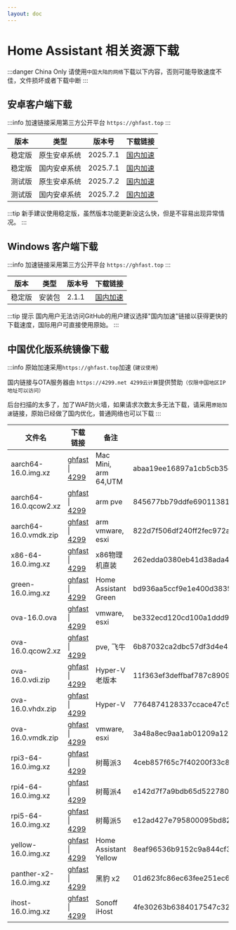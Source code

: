```yaml
--- 
layout: doc
---
```


# Home Assistant 相关资源下载
:::danger China Only
请使用`中国大陆的网络`下载以下内容，否则可能导致速度不佳，文件损坏或者下载中断
:::

## 安卓客户端下载
:::info
加速链接采用第三方公开平台 `https://ghfast.top`
:::
> 

| 版本   | 类型       | 版本号  | 下载链接                                                                 |
|--------|------------|---------|--------------------------------------------------------------------------|
| 稳定版 | 原生安卓系统 | 2025.7.1 | [国内加速](https://ghfast.top/https://github.com/home-assistant/android/releases/download/2025.7.1/app-full-release.apk)  |
| 稳定版 | 国内安卓系统 | 2025.7.1 | [国内加速](https://ghfast.top/https://github.com/home-assistant/android/releases/download/2025.7.1/app-minimal-release.apk) |
| 测试版 | 原生安卓系统| 2025.7.2 | [国内加速](https://ghfast.top/https://github.com/home-assistant/android/releases/download/2025.7.2/app-full-release.apk)  |
| 测试版 | 国内安卓系统 | 2025.7.2 | [国内加速](https://ghfast.top/https://github.com/home-assistant/android/releases/download/2025.7.2/app-minimal-release.apk) |

:::tip
新手建议使用稳定版，虽然版本功能更新没这么快，但是不容易出现异常情况。
:::

## Windows 客户端下载

:::info
加速链接采用第三方公开平台 `https://ghfast.top`
:::

| 版本   | 类型   | 版本号| 下载链接                                                            |
|--------|--------|-------|-------------------------------------------------------------------|
| 稳定版 | 安装包 | 2.1.1 | [国内加速](https://ghfast.top/https://github.com/hass-agent/HASS.Agent/releases/latest/download/HASS.Agent.Installer.exe)  |

:::tip 提示
国内用户无法访问GitHub的用户建议选择"国内加速"链接以获得更快的下载速度，国际用户可直接使用原始。
:::

## 中国优化版系统镜像下载

:::info
原始加速采用`https://ghfast.top`加速 (`建议使用`)

国内链接与OTA服务器由 `https://4299.net 4299云计算`提供赞助`（仅限中国地区IP地址可以访问）`

后台扫描的太多了，加了WAF防火墙，如果请求次数太多无法下载，请采用`原始加速`链接，原始已经做了国内优化，普通网络也可以下载
:::



| 文件名 | 下载链接 | 备注 |文件HASH (SHA256) |
|----|---|---|----|
| aarch64-16.0.img.xz | [ghfast](https://ghfast.top/github.com/ha-china/HAOS-CN/releases/download/16.0/haos_generic-aarch64-16.0.img.xz) \| [4299](https://ota.hasscn.top/16.0/haos_generic-aarch64-16.0.img.xz) | Mac Mini, arm 64,UTM |abaa19ee16897a1cb5cb35d673a5c7bd08409d7d9ca3b10fe1005b36ec7e4a5d |
| aarch64-16.0.qcow2.xz |[ghfast](https://ghfast.top/github.com/ha-china/HAOS-CN/releases/download/16.0/haos_generic-aarch64-16.0.qcow2.xz) \| [4299](https://ota.hasscn.top/16.0/haos_generic-aarch64-16.0.qcow2.xz) | arm pve |845677bb79ddfe69011381e800a2add6467b3daa1ec15a93cd401381a1b8e0a6 |
| aarch64-16.0.vmdk.zip | [ghfast](https://ghfast.top/github.com/ha-china/HAOS-CN/releases/download/16.0/haos_generic-aarch64-16.0.vmdk.zip) \| [4299](https://ota.hasscn.top/16.0/haos_generic-aarch64-16.0.vmdk.zip) |arm vmware, esxi |822d7f506df240ff2fec972a8d698fa994e6df66429711011e0814c69d5f94c2 |
| x86-64-16.0.img.xz | [ghfast](https://ghfast.top/github.com/ha-china/HAOS-CN/releases/download/16.0/haos_generic-x86-64-16.0.img.xz) \| [4299](https://ota.hasscn.top/16.0/haos_generic-x86-64-16.0.img.xz) |x86物理机直装 |262edda0380eb41d38ada4d07c09289f397f2765df3de9ea7fb6a7f62b82063e |
| green-16.0.img.xz |[ghfast](https://ghfast.top/github.com/ha-china/HAOS-CN/releases/download/16.0/haos_green-16.0.img.xz) \| [4299](https://ota.hasscn.top/16.0/haos_green-16.0.img.xz) |Home Assistant Green | bd936aa5ccf9e1e400d3835a697b0d7550abcf8a0a6b5ed439b5068dd0d80a64 |
| ova-16.0.ova |[ghfast](https://ghfast.top/github.com/ha-china/HAOS-CN/releases/download/16.0/haos_ova-16.0.ova) \| [4299](https://ota.hasscn.top/16.0/haos_ova-16.0.ova) | vmware, esxi | be332ecd120cd100a1ddd9f83a40efd84cc77afc11cc9809eec97465ba8fca06 |
| ova-16.0.qcow2.xz |[ghfast](https://ghfast.top/github.com/ha-china/HAOS-CN/releases/download/16.0/haos_ova-16.0.qcow2.xz) \| [4299](https://ota.hasscn.top/16.0/haos_ova-16.0.qcow2.xz) |pve, 飞牛 | 6b87032ca2dbc57df3d4e42e7ef725989a7fe79f770d6318d7b6cc93a3b0ad5e |
| ova-16.0.vdi.zip | [ghfast](https://ghfast.top/github.com/ha-china/HAOS-CN/releases/download/16.0/haos_ova-16.0.vdi.zip) \| [4299](https://ota.hasscn.top/16.0/haos_ova-16.0.vdi.zip) |Hyper-V 老版本| 11f363ef3deffbaf787c8909b94c657113b05acfaa00701e7435cee802c24762 |
| ova-16.0.vhdx.zip | [ghfast](https://ghfast.top/github.com/ha-china/HAOS-CN/releases/download/16.0/haos_ova-16.0.vhdx.zip) \| [4299](https://ota.hasscn.top/16.0/haos_ova-16.0.vhdx.zip) |Hyper-V | 7764874128337ccace47c5049ff219970765a4031317d62c507e56a77c3779d2 |
| ova-16.0.vmdk.zip | [ghfast](https://ghfast.top/github.com/ha-china/HAOS-CN/releases/download/16.0/haos_ova-16.0.vmdk.zip) \| [4299](https://ota.hasscn.top/16.0/haos_ova-16.0.vmdk.zip) |vmware, esxi | 3a48a8ec9aa1ab01209a1255b1a9514aeb5c0af3fbccf37d6e1f4697fd1ba531 |
| rpi3-64-16.0.img.xz | [ghfast](https://ghfast.top/github.com/ha-china/HAOS-CN/releases/download/16.0/haos_rpi3-64-16.0.img.xz) \| [4299](https://ota.hasscn.top/16.0/haos_rpi3-64-16.0.img.xz) |树莓派3 | 4ceb857f65c7f40200f33c8e3929a86bca881d4386d0d8196ca7e9044ddf8cc8 |
| rpi4-64-16.0.img.xz | [ghfast](https://ghfast.top/github.com/ha-china/HAOS-CN/releases/download/16.0/haos_rpi4-64-16.0.img.xz) \| [4299](https://ota.hasscn.top/16.0/haos_rpi4-64-16.0.img.xz) |树莓派4 | e142d7f7a9bdb65d5227804a90c09901117ef0b3d649c0d6764f794dc38be313 |
| rpi5-64-16.0.img.xz | [ghfast](https://ghfast.top/github.com/ha-china/HAOS-CN/releases/download/16.0/haos_rpi5-64-16.0.img.xz) \| [4299](https://ota.hasscn.top/16.0/haos_rpi5-64-16.0.img.xz) |树莓派5 | e12ad427e795800095bd82a493aca71f9f8721754108e328601667e27e20ed91 |
| yellow-16.0.img.xz | [ghfast](https://ghfast.top/github.com/ha-china/HAOS-CN/releases/download/16.0/haos_yellow-16.0.img.xz) \| [4299](https://ota.hasscn.top/16.0/haos_yellow-16.0.img.xz) |Home Assistant Yellow | 8eaf96536b9152c9a844cf381bed6336b67338564df6aa36cefd7d1c8181888c |
| panther-x2-16.0.img.xz | [ghfast](https://ghfast.top/github.com/ha-china/HAOS-CN/releases/download/16.0/haos_panther-x2-16.0.img.xz) \| [4299](https://ota.hasscn.top/16.0/haos_panther-x2-16.0.img.xz) |黑豹 x2 | 01d623fc86ec63fee251ec647556e026502e78d53b97de07c5012a40ae9a1984 |
| ihost-16.0.img.xz | [ghfast](https://ghfast.top/github.com/ha-china/HAOS-CN/releases/download/16.0/haos_ihost-16.0.img.xz) \| [4299](https://ota.hasscn.top/16.0/haos_ihost-16.0.img.xz) |Sonoff iHost | 4fe30263b6384017547c329ab5254fbef23e93ffe4f00aa827487242769a2d5a |







